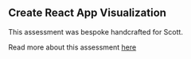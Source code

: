 ## Create React App Visualization

This assessment was bespoke handcrafted for Scott.

Read more about this assessment [here](https://react.eogresources.com)
